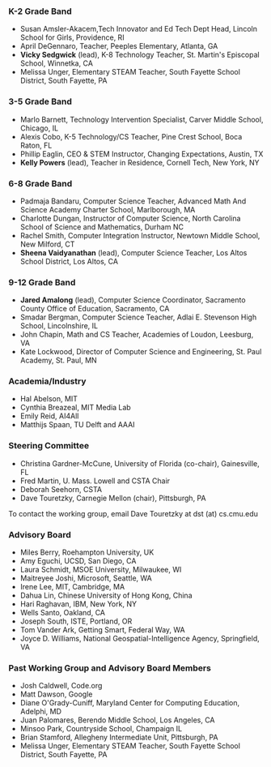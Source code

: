 ### K-2 Grade Band ###
* Susan Amsler-Akacem,Tech Innovator and Ed Tech Dept Head, Lincoln School for Girls, Providence, RI
* April DeGennaro, Teacher, Peeples Elementary, Atlanta, GA
* **Vicky Sedgwick** (lead), K-8 Technology Teacher, St. Martin's Episcopal School, Winnetka, CA
* Melissa Unger, Elementary STEAM Teacher, South Fayette School District, South Fayette, PA

### 3-5 Grade Band ###
* Marlo Barnett, Technology Intervention Specialist, Carver Middle School, Chicago, IL
* Alexis Cobo, K-5 Technology/CS Teacher, Pine Crest School, Boca Raton, FL
* Phillip Eaglin, CEO & STEM Instructor, Changing Expectations, Austin, TX
* **Kelly Powers** (lead), Teacher in Residence, Cornell Tech, New York, NY

### 6-8 Grade Band ###
* Padmaja Bandaru, Computer Science Teacher, Advanced Math And Science Academy Charter School, Marlborough, MA
* Charlotte Dungan, Instructor of Computer Science, North Carolina School of Science and Mathematics, Durham NC
* Rachel Smith, Computer Integration Instructor, Newtown Middle School, New Milford, CT
* **Sheena Vaidyanathan** (lead), Computer Science Teacher, Los Altos School District, Los Altos, CA

### 9-12 Grade Band ###
* **Jared Amalong** (lead), Computer Science Coordinator, Sacramento County Office of Education, Sacramento, CA
* Smadar Bergman, Computer Science Teacher, Adlai E. Stevenson High School, Lincolnshire, IL
* John Chapin, Math and CS Teacher, Academies of Loudon, Leesburg, VA
* Kate Lockwood, Director of Computer Science and Engineering, St. Paul Academy, St. Paul, MN

### Academia/Industry ###
* Hal Abelson, MIT
* Cynthia Breazeal, MIT Media Lab
* Emily Reid, AI4All
* Matthijs Spaan, TU Delft and AAAI

### Steering Committee ###
* Christina Gardner-McCune, University of Florida (co-chair), Gainesville, FL
* Fred Martin, U. Mass. Lowell and CSTA Chair
* Deborah Seehorn, CSTA
* Dave Touretzky, Carnegie Mellon (chair), Pittsburgh, PA

To contact the working group, email Dave Touretzky at dst (at) cs.cmu.edu

### Advisory Board ###
* Miles Berry, Roehampton University, UK
* Amy Eguchi, UCSD, San Diego, CA
* Laura Schmidt, MSOE University, Milwaukee, WI
* Maitreyee Joshi, Microsoft, Seattle, WA
* Irene Lee, MIT, Cambridge, MA
* Dahua Lin, Chinese University of Hong Kong, China
* Hari Raghavan, IBM, New York, NY
* Wells Santo, Oakland, CA
* Joseph South, ISTE, Portland, OR
* Tom Vander Ark, Getting Smart, Federal Way, WA
* Joyce D. Williams, National Geospatial-Intelligence Agency, Springfield, VA

### Past Working Group and Advisory Board Members ###
* Josh Caldwell, Code.org
* Matt Dawson, Google
* Diane O'Grady-Cuniff, Maryland Center for Computing Education, Adelphi, MD
* Juan Palomares, Berendo Middle School, Los Angeles, CA
* Minsoo Park, Countryside School, Champaign IL
* Brian Stamford, Allegheny Intermediate Unit, Pittsburgh, PA
* Melissa Unger, Elementary STEAM Teacher, South Fayette School District, South Fayette, PA
